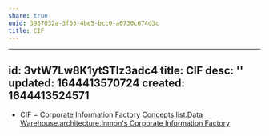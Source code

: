 ```yaml
---
share: true
uuid: 3937032a-3f05-4be5-bcc0-a0730c674d3c
title: CIF
---
```

---
id: 3vtW7Lw8K1ytSTlz3adc4
title: CIF
desc: ''
updated: 1644413570724
created: 1644413524571
---

* CIF = Corporate Information Factory
[Concepts.list.Data Warehouse.architecture.Inmon's Corporate Information Factory](/undefined)
